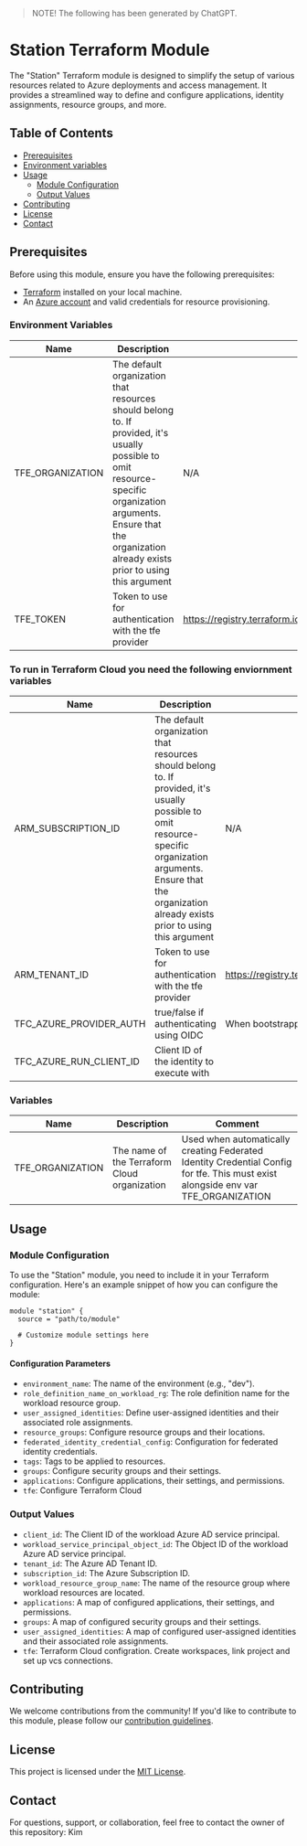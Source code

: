 > NOTE! The following has been generated by ChatGPT.

# Station Terraform Module

The "Station" Terraform module is designed to simplify the setup of various resources related to Azure deployments and access management. It provides a streamlined way to define and configure applications, identity assignments, resource groups, and more.

## Table of Contents

- [Prerequisites](#prerequisites)
- [Environment variables](#environment-variables)
- [Usage](#usage)
  - [Module Configuration](#module-configuration)
  - [Output Values](#output-values)
- [Contributing](#contributing)
- [License](#license)
- [Contact](#contact)

## Prerequisites

Before using this module, ensure you have the following prerequisites:

- [Terraform](https://www.terraform.io/) installed on your local machine.
- An [Azure account](https://azure.com) and valid credentials for resource provisioning.

### Environment Variables

| Name | Description | Comment |
| ---- | ----------- | ------- |
| TFE_ORGANIZATION | The default organization that resources should belong to. If provided, it's usually possible to omit resource-specific organization arguments. Ensure that the organization already exists prior to using this argument | N/A |
| TFE_TOKEN | Token to use for authentication with the tfe provider | https://registry.terraform.io/providers/hashicorp/tfe/latest/docs#authentication

### To run in Terraform Cloud you need the following enviornment variables

| Name | Description | Comment |
| ---- | ----------- | ------- |
| ARM_SUBSCRIPTION_ID | The default organization that resources should belong to. If provided, it's usually possible to omit resource-specific organization arguments. Ensure that the organization already exists prior to using this argument | N/A |
| ARM_TENANT_ID | Token to use for authentication with the tfe provider | https://registry.terraform.io/providers/hashicorp/tfe/latest/docs#authentication
| TFC_AZURE_PROVIDER_AUTH | true/false if authenticating using OIDC | When bootstrapping with the provided bootstrap folder, set to true | 
| TFC_AZURE_RUN_CLIENT_ID | Client ID of the identity to execute with |

### Variables

| Name | Description | Comment |
| ---- | ----------- | ------- |
TFE_ORGANIZATION | The name of the Terraform Cloud organization | Used when automatically creating Federated Identity Credential Config for tfe. This must exist alongside env var TFE_ORGANIZATION


## Usage


### Module Configuration

To use the "Station" module, you need to include it in your Terraform configuration. Here's an example snippet of how you can configure the module:

```hcl
module "station" {
  source = "path/to/module"

  # Customize module settings here
}
```

#### Configuration Parameters

- `environment_name`: The name of the environment (e.g., "dev").
- `role_definition_name_on_workload_rg`: The role definition name for the workload resource group.
- `user_assigned_identities`: Define user-assigned identities and their associated role assignments.
- `resource_groups`: Configure resource groups and their locations.
- `federated_identity_credential_config`: Configuration for federated identity credentials.
- `tags`: Tags to be applied to resources.
- `groups`: Configure security groups and their settings.
- `applications`: Configure applications, their settings, and permissions.
- `tfe`: Configure Terraform Cloud

### Output Values

- `client_id`: The Client ID of the workload Azure AD service principal.
- `workload_service_principal_object_id`: The Object ID of the workload Azure AD service principal.
- `tenant_id`: The Azure AD Tenant ID.
- `subscription_id`: The Azure Subscription ID.
- `workload_resource_group_name`: The name of the resource group where workload resources are located.
- `applications`: A map of configured applications, their settings, and permissions.
- `groups`: A map of configured security groups and their settings.
- `user_assigned_identities`: A map of configured user-assigned identities and their associated role assignments.
- `tfe`: Terraform Cloud configration. Create workspaces, link project and set up vcs connections.

## Contributing

We welcome contributions from the community! If you'd like to contribute to this module, please follow our [contribution guidelines](CONTRIBUTING.md).

## License

This project is licensed under the [MIT License](LICENSE).

## Contact

For questions, support, or collaboration, feel free to contact the owner of this repository: Kim

